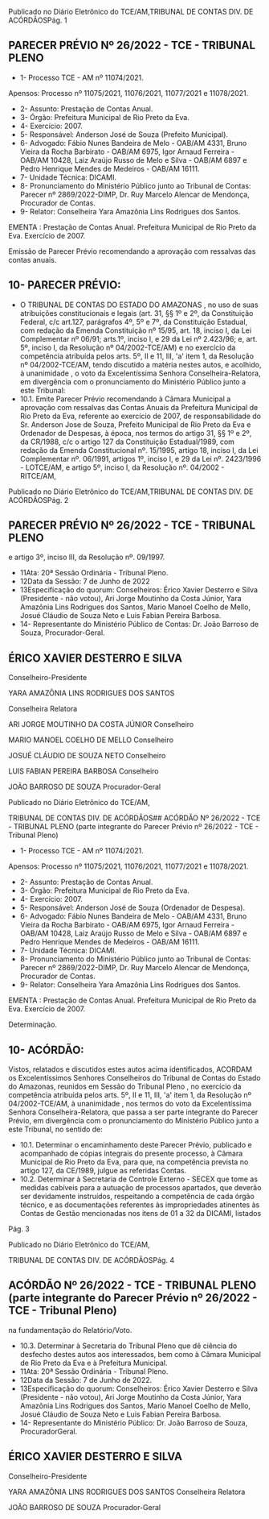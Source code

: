 Publicado  no  Diário  Eletrônico do TCE/AM,TRIBUNAL DE CONTAS DIV. DE ACÓRDÃOSPág. 1

## PARECER PRÉVIO Nº 26/2022 - TCE - TRIBUNAL PLENO

- 1- Processo TCE - AM nº 11074/2021.

Apensos: Processo nº  11075/2021, 11076/2021, 11077/2021 e 11078/2021.

- 2- Assunto: Prestação de Contas Anual.
- 3- Órgão: Prefeitura Municipal de Rio Preto da Eva.
- 4- Exercício: 2007.
- 5- Responsável: Anderson José de Souza (Prefeito Municipal).
- 6- Advogado: Fábio Nunes Bandeira de Melo - OAB/AM 4331, Bruno Vieira da Rocha Barbirato - OAB/AM 6975, Igor Arnaud Ferreira - OAB/AM 10428, Laiz Araújo Russo de Melo e Silva - OAB/AM 6897 e Pedro Henrique Mendes de Medeiros - OAB/AM 16111.
- 7- Unidade Técnica: DICAMI.
- 8- Pronunciamento  do  Ministério  Público  junto  ao  Tribunal  de  Contas: Parecer  nº 2869/2022-DIMP,  Dr. Ruy Marcelo Alencar de Mendonça, Procurador de Contas.
- 9- Relator: Conselheira Yara Amazônia Lins Rodrigues dos Santos.

EMENTA :  Prestação  de  Contas  Anual.    Prefeitura Municipal de Rio Preto da Eva.  Exercício de 2007.

Emissão de Parecer Prévio recomendando a aprovação com ressalvas das contas anuais.

## 10-  PARECER PRÉVIO:

- O  TRIBUNAL  DE  CONTAS  DO  ESTADO  DO  AMAZONAS ,  no  uso  de  suas atribuições  constitucionais  e  legais  (art.  31,  §§  1º  e  2º,  da  Constituição  Federal,  c/c art.127,  parágrafos  4º,  5º  e  7º,  da  Constituição  Estadual,  com  redação  da  Emenda Constituição nº 15/95, art. 18, inciso I, da Lei Complementar nº 06/91; arts.1º, inciso I, e 29  da  Lei  nº  2.423/96;  e,  art.  5º,  inciso  I,  da  Resolução  nº  04/2002-TCE/AM)  e  no exercício da competência atribuída pelos arts. 5º, II e 11, III, 'a' item 1, da Resolução nº 04/2002-TCE/AM, tendo discutido a matéria nestes autos, e acolhido, à unanimidade , o voto da Excelentíssima Senhora Conselheira-Relatora, em divergência com o pronunciamento do Ministério Público junto a este Tribunal:
- 10.1.  Emite Parecer Prévio recomendando à Câmara Municipal a aprovação com ressalvas das Contas Anuais da Prefeitura Municipal de Rio Preto da Eva, referente ao exercício de 2007, de responsabilidade do Sr. Anderson Jose de Souza, Prefeito Municipal de Rio Preto da Eva e Ordenador de Despesas, à época, nos termos do artigo 31, §§ 1º e 2º, da CR/1988, c/c o artigo 127 da Constituição Estadual/1989, com redação da Emenda Constitucional nº. 15/1995, artigo 18, inciso I, da Lei Complementar nº. 06/1991, artigos 1º, inciso I, e 29 da Lei nº. 2423/1996 - LOTCE/AM, e artigo 5º, inciso I, da Resolução nº. 04/2002 - RITCE/AM,

Publicado  no  Diário  Eletrônico do TCE/AM,TRIBUNAL DE CONTAS DIV. DE ACÓRDÃOSPág. 2

## PARECER PRÉVIO Nº 26/2022 - TCE - TRIBUNAL PLENO

e artigo 3º, inciso III, da Resolução nº. 09/1997.

- 11Ata: 20ª Sessão Ordinária - Tribunal Pleno.
- 12Data da Sessão: 7 de Junho de 2022
- 13Especificação do quorum: Conselheiros: Érico Xavier Desterro e Silva (Presidente - não votou), Ari Jorge Moutinho da Costa Júnior, Yara Amazônia Lins Rodrigues dos Santos, Mario Manoel Coelho de Mello, Josué Cláudio de Souza Neto e Luis Fabian Pereira Barbosa.
- 14-  Representante  do  Ministério  Público  de  Contas: Dr. João  Barroso  de  Souza, Procurador-Geral.

## ÉRICO XAVIER DESTERRO E SILVA

Conselheiro-Presidente

YARA AMAZÔNIA LINS RODRIGUES DOS SANTOS

Conselheira Relatora

ARI JORGE MOUTINHO DA COSTA JÚNIOR Conselheiro

MARIO MANOEL COELHO DE MELLO Conselheiro

JOSUÉ CLÁUDIO DE SOUZA NETO Conselheiro

LUIS FABIAN PEREIRA BARBOSA Conselheiro

JOÃO BARROSO DE SOUZA Procurador-Geral

Publicado  no  Diário  Eletrônico do TCE/AM,

TRIBUNAL DE CONTAS DIV. DE ACÓRDÃOS## ACÓRDÃO Nº 26/2022 - TCE - TRIBUNAL PLENO (parte integrante do Parecer Prévio nº 26/2022 - TCE - Tribunal Pleno)

- 1- Processo TCE - AM nº 11074/2021.

Apensos: Processo nº  11075/2021, 11076/2021, 11077/2021 e 11078/2021.

- 2- Assunto: Prestação de Contas Anual.
- 3- Órgão: Prefeitura Municipal de Rio Preto da Eva.
- 4- Exercício: 2007.
- 5- Responsável: Anderson José de Souza (Ordenador de Despesa).
- 6- Advogado: Fábio Nunes Bandeira de Melo - OAB/AM 4331, Bruno Vieira da Rocha Barbirato - OAB/AM 6975, Igor Arnaud Ferreira - OAB/AM 10428, Laiz Araújo Russo de Melo e Silva - OAB/AM 6897 e Pedro Henrique Mendes de Medeiros - OAB/AM 16111.
- 7- Unidade Técnica: DICAMI.
- 8- Pronunciamento  do  Ministério  Público  junto  ao  Tribunal  de  Contas: Parecer  nº 2869/2022-DIMP,  Dr. Ruy Marcelo Alencar de Mendonça, Procurador de Contas.
- 9- Relator: Conselheira Yara Amazônia Lins Rodrigues dos Santos.

EMENTA :  Prestação  de  Contas  Anual.    Prefeitura Municipal de Rio Preto da Eva. Exercício de 2007.

Determinação.

## 10-  ACÓRDÃO:

Vistos, relatados e discutidos estes autos acima identificados, ACORDAM os Excelentíssimos Senhores Conselheiros do Tribunal de Contas do Estado do Amazonas, reunidos em Sessão do Tribunal Pleno , no exercício da competência atribuída pelos arts. 5º, II e 11, III, 'a' item 1, da Resolução nº 04/2002-TCE/AM, à unanimidade , nos termos do  voto da  Excelentíssima  Senhora  Conselheira-Relatora,  que  passa  a  ser  parte integrante  do  Parecer  Prévio, em  divergência com  o  pronunciamento  do  Ministério Público junto a este Tribunal, no sentido de:

- 10.1. Determinar o encaminhamento  deste Parecer Prévio, publicado e acompanhado  de  cópias  integrais  do  presente  processo,  à  Câmara Municipal  de  Rio  Preto  da  Eva,  para  que,  na  competência  prevista  no artigo 127, da CE/1989, julgue as referidas Contas.
- 10.2. Determinar à  Secretaria  de  Controle  Externo  -  SECEX  que  tome  as medidas cabíveis para a autuação de processos apartados, que deverão ser  devidamente  instruídos,  respeitando  a  competência  de  cada  órgão técnico,  e  as  documentações referentes às impropriedades atinentes às Contas de Gestão mencionadas nos itens de 01 a 32 da DICAMI, listados

Pág. 3

Publicado  no  Diário  Eletrônico do TCE/AM,

TRIBUNAL DE CONTAS DIV. DE ACÓRDÃOSPág. 4

## ACÓRDÃO Nº 26/2022 - TCE - TRIBUNAL PLENO (parte integrante do Parecer Prévio nº 26/2022 - TCE - Tribunal Pleno)

na fundamentação do Relatório/Voto.

- 10.3. Determinar à  Secretaria  do  Tribunal  Pleno  que  dê  ciência  do  desfecho destes  autos  aos  interessados,  bem  como  à  Câmara  Municipal  de  Rio Preto da Eva e à Prefeitura Municipal.
- 11Ata: 20ª Sessão Ordinária - Tribunal Pleno.
- 12Data da Sessão: 7 de Junho de 2022.
- 13Especificação do quorum: Conselheiros: Érico Xavier Desterro e Silva (Presidente - não votou), Ari Jorge Moutinho da Costa Júnior, Yara Amazônia Lins Rodrigues dos Santos, Mario Manoel Coelho de Mello, Josué Cláudio de Souza Neto e Luis Fabian Pereira Barbosa.
- 14-  Representante do Ministério Público: Dr. João Barroso de Souza, ProcuradorGeral.

## ÉRICO XAVIER DESTERRO E SILVA

Conselheiro-Presidente

YARA AMAZÔNIA LINS RODRIGUES DOS SANTOS Conselheira Relatora

JOÃO BARROSO DE SOUZA Procurador-Geral